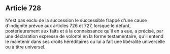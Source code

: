 Article 728
----
N'est pas exclu de la succession le successible frappé d'une cause d'indignité
prévue aux articles 726 et 727, lorsque le défunt, postérieurement aux faits et
à la connaissance qu'il en a eue, a précisé, par une déclaration expresse de
volonté en la forme testamentaire, qu'il entend le maintenir dans ses droits
héréditaires ou lui a fait une libéralité universelle ou à titre universel.
